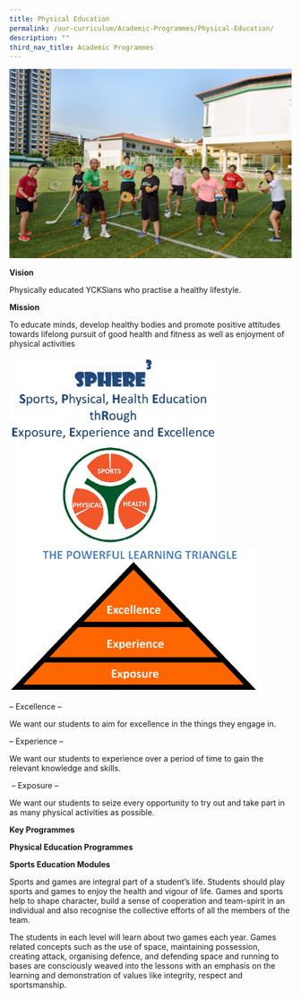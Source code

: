 ```yaml
---
title: Physical Education
permalink: /our-curriculum/Academic-Programmes/Physical-Education/
description: ""
third_nav_title: Academic Programmes
---
```

![](/images/Our%20Curriculum/Academic%20Programmes/Physical%20Education/P1.jpg)

**Vision**  

Physically educated YCKSians who practise a healthy lifestyle. 

  

****Mission****  

To educate minds, develop healthy bodies and promote positive attitudes towards lifelong pursuit of good health and fitness as well as enjoyment of physical activities

![](/images/Our%20Curriculum/Academic%20Programmes/Physical%20Education/P2.gif)
![](/images/Our%20Curriculum/Academic%20Programmes/Physical%20Education/P3.gif)

– Excellence – 

We want our students to aim for excellence in the things they engage in. 

  

– Experience – 

We want our students to experience over a period of time to gain the relevant knowledge and skills.

  

 – Exposure – 

We want our students to seize every opportunity to try out and take part in as many physical activities as possible. 

  

**Key Programmes** 

  



**Physical Education Programmes**



**Sports Education Modules** 

Sports and games are integral part of a student’s life. Students should play sports and games to enjoy the health and vigour of life. Games and sports help to shape character, build a sense of cooperation and team-spirit in an individual and also recognise the collective efforts of all the members of the team.   

  

The students in each level will learn about two games each year. Games related concepts such as the use of space, maintaining possession, creating attack, organising defence, and defending space and running to bases are consciously weaved into the lessons with an emphasis on the learning and demonstration of values like integrity, respect and sportsmanship.
